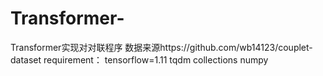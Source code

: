 # Transformer-
Transformer实现对对联程序 数据来源https://github.com/wb14123/couplet-dataset
requirement：
tensorflow=1.11 
tqdm
collections
numpy
